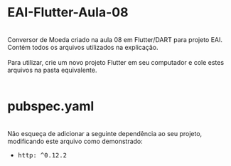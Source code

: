 # EAI-Flutter-Aula-08
<br>
Conversor de Moeda criado na aula 08 em Flutter/DART para projeto EAI.<br>
Contém todos os arquivos utilizados na explicação.<br><br>
Para utilizar, crie um novo projeto Flutter em seu computador e cole estes arquivos na pasta equivalente.
<br><br>

# pubspec.yaml
<br>
Não esqueça de adicionar a seguinte dependência ao seu projeto, modificando este arquivo como demonstrado:<br>
<ul>
  <li><pre>http: ^0.12.2</pre></li>
</ul>
